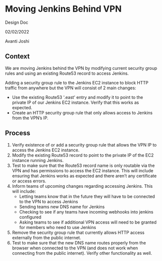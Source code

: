 # Moving Jenkins Behind VPN

Design Doc

02/02/2022

Avanti Joshi

## Context
We are moving Jenkins behind the VPN by modifying current security group rules and using an existing Route53 record to access Jenkins.

Adding a security group rule to the Jenkins EC2 instance to block HTTP traffic from anywhere but the VPN will consist of 2 main changes:
 - Use the existing Route53 '.east' entry and modify it to point to the private IP of our Jenkins EC2 instance. Verify that this works as expected.
 - Create an HTTP security group rule that only allows access to Jenkins from the VPN’s IP.  


## Process

1) Verify existence of or add a security group rule that allows the VPN IP to access the Jenkins EC2 instance.
2) Modify the existing Route53 record to point to the private IP of the EC2 instance running Jenkins. 
3) Test to make sure that the Route53 record name is only routable via the VPN and has permissions to access the EC2 instance. This will include ensuring that Jenkins works as expected and there aren’t any certificate or access errors. 
4) Inform teams of upcoming changes regarding accessing Jenkins. This will include:
   - Letting teams know that in the future they will have to be connected to the VPN to access Jenkins
   - Sending teams new DNS name for Jenkins 
   - Checking to see if any teams have incoming webhooks into jenkins configured
   - Asking teams to see if additional VPN access will need to be granted for members who need to use Jenkins
5) Remove the security group rule that currently allows HTTP access externally from the public internet.
6) Test to make sure that the new DNS name routes properly from the browser when connected to the VPN (and does not work when connecting from the public internet). Verify other functionality as well.  


